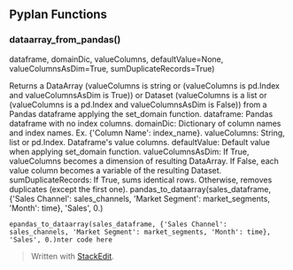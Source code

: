 ## Pyplan Functions

### dataarray_from_pandas()
dataframe, domainDic, valueColumns, defaultValue=None, valueColumnsAsDim=True, sumDuplicateRecords=True)

Returns a DataArray (valueColumns is string or (valueColumns is pd.Index and valueColumnsAsDim is True)) or Dataset (valueColumns is a list or (valueColumns is a pd.Index and valueColumnsAsDim is False)) from a Pandas dataframe applying the set_domain function.
    dataframe: Pandas dataframe with no index columns.
    domainDic: Dictionary of column names and index names. Ex. {'Column Name': index_name}.
    valueColumns: String, list or pd.Index. Dataframe's value columns.
    defaultValue: Default value when applying set_domain function.
    valueColumnsAsDim: If True, valueColumns becomes a dimension of resulting DataArray. If False, each value column becomes a variable of the resulting Dataset.
    sumDuplicateRecords: If True, sums identical rows. Otherwise, removes duplicates (except the first one). 
pandas_to_dataarray(sales_dataframe, {'Sales Channel': sales_channels, 'Market Segment': market_segments, 'Month': time}, 'Sales', 0.)

    epandas_to_dataarray(sales_dataframe, {'Sales Channel': sales_channels, 'Market Segment': market_segments, 'Month': time}, 'Sales', 0.)nter code here

> Written with [StackEdit](https://stackedit.io/).
<!--stackedit_data:
eyJoaXN0b3J5IjpbLTE2Mzc5Nzg2ODksLTg0NzcwMDQ2Ml19
-->
